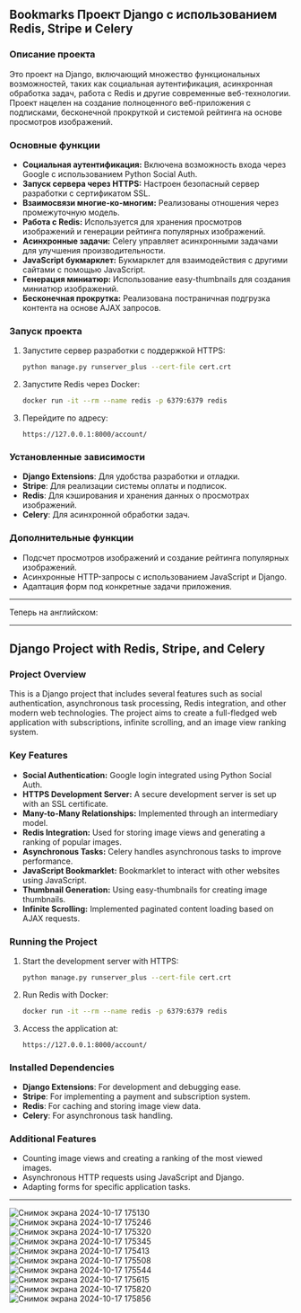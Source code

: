 
## Bookmarks Проект Django с использованием Redis, Stripe и Celery

### Описание проекта

Это проект на Django, включающий множество функциональных возможностей, таких как социальная аутентификация, асинхронная обработка задач, работа с Redis и другие современные веб-технологии. Проект нацелен на создание полноценного веб-приложения с подписками, бесконечной прокруткой и системой рейтинга на основе просмотров изображений.

### Основные функции

- **Социальная аутентификация:** Включена возможность входа через Google с использованием Python Social Auth.
- **Запуск сервера через HTTPS:** Настроен безопасный сервер разработки с сертификатом SSL.
- **Взаимосвязи многие-ко-многим:** Реализованы отношения через промежуточную модель.
- **Работа с Redis:** Используется для хранения просмотров изображений и генерации рейтинга популярных изображений.
- **Асинхронные задачи:** Celery управляет асинхронными задачами для улучшения производительности.
- **JavaScript букмарклет:** Букмарклет для взаимодействия с другими сайтами с помощью JavaScript.
- **Генерация миниатюр:** Использование easy-thumbnails для создания миниатюр изображений.
- **Бесконечная прокрутка:** Реализована постраничная подгрузка контента на основе AJAX запросов.

### Запуск проекта

1. Запустите сервер разработки с поддержкой HTTPS:
   ```bash
   python manage.py runserver_plus --cert-file cert.crt
   ```
2. Запустите Redis через Docker:
   ```bash
   docker run -it --rm --name redis -p 6379:6379 redis
   ```
3. Перейдите по адресу:
   ```
   https://127.0.0.1:8000/account/
   ```

### Установленные зависимости

- **Django Extensions**: Для удобства разработки и отладки.
- **Stripe**: Для реализации системы оплаты и подписок.
- **Redis**: Для кэширования и хранения данных о просмотрах изображений.
- **Celery**: Для асинхронной обработки задач.

### Дополнительные функции

- Подсчет просмотров изображений и создание рейтинга популярных изображений.
- Асинхронные HTTP-запросы с использованием JavaScript и Django.
- Адаптация форм под конкретные задачи приложения.

---

Теперь на английском:

---

## Django Project with Redis, Stripe, and Celery

### Project Overview

This is a Django project that includes several features such as social authentication, asynchronous task processing, Redis integration, and other modern web technologies. The project aims to create a full-fledged web application with subscriptions, infinite scrolling, and an image view ranking system.

### Key Features

- **Social Authentication:** Google login integrated using Python Social Auth.
- **HTTPS Development Server:** A secure development server is set up with an SSL certificate.
- **Many-to-Many Relationships:** Implemented through an intermediary model.
- **Redis Integration:** Used for storing image views and generating a ranking of popular images.
- **Asynchronous Tasks:** Celery handles asynchronous tasks to improve performance.
- **JavaScript Bookmarklet:** Bookmarklet to interact with other websites using JavaScript.
- **Thumbnail Generation:** Using easy-thumbnails for creating image thumbnails.
- **Infinite Scrolling:** Implemented paginated content loading based on AJAX requests.

### Running the Project

1. Start the development server with HTTPS:
   ```bash
   python manage.py runserver_plus --cert-file cert.crt
   ```
2. Run Redis with Docker:
   ```bash
   docker run -it --rm --name redis -p 6379:6379 redis
   ```
3. Access the application at:
   ```
   https://127.0.0.1:8000/account/
   ```

### Installed Dependencies

- **Django Extensions**: For development and debugging ease.
- **Stripe**: For implementing a payment and subscription system.
- **Redis**: For caching and storing image view data.
- **Celery**: For asynchronous task handling.

### Additional Features

- Counting image views and creating a ranking of the most viewed images.
- Asynchronous HTTP requests using JavaScript and Django.
- Adapting forms for specific application tasks.

---
![Снимок экрана 2024-10-17 175130](https://github.com/user-attachments/assets/ba9732aa-8081-4800-8d13-10b3f5d4d56d)
![Снимок экрана 2024-10-17 175246](https://github.com/user-attachments/assets/3cd1d37d-1df3-4558-aab5-53c1786ec933)
![Снимок экрана 2024-10-17 175320](https://github.com/user-attachments/assets/3aae485c-ddde-43a9-b564-8670fd1d1233)
![Снимок экрана 2024-10-17 175345](https://github.com/user-attachments/assets/063b3044-ede8-4e29-89e3-85b2f839fe03)
![Снимок экрана 2024-10-17 175413](https://github.com/user-attachments/assets/0c86193a-c479-4072-a529-9a3a7e293c7a)
![Снимок экрана 2024-10-17 175508](https://github.com/user-attachments/assets/30530be0-36e8-4c3d-844b-062468908ed6)
![Снимок экрана 2024-10-17 175544](https://github.com/user-attachments/assets/1c34ae6e-4e38-4988-8929-96960f2a199d)
![Снимок экрана 2024-10-17 175615](https://github.com/user-attachments/assets/43ba129f-c57f-4149-aa7d-645b2cb95f3d)
![Снимок экрана 2024-10-17 175820](https://github.com/user-attachments/assets/2c8a86b7-1c62-4a3d-801a-0dad5f78c08c)
![Снимок экрана 2024-10-17 175856](https://github.com/user-attachments/assets/ee428709-42cb-48d8-b8bb-2f2a68c87c5b)
